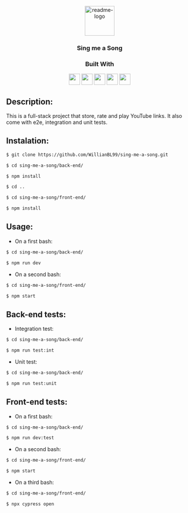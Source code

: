 <p align="center">
  <a href="https://github.com/$username-github/$nome-repositorio">
    <img src="https://notion-emojis.s3-us-west-2.amazonaws.com/prod/svg-twitter/1f399-fe0f.svg" alt="readme-logo" width="80" height="80"> <!-- src="image-link" -->
  </a>

  <h3 align="center">
    Sing me a Song
  </h3>
  <div align="center">
  <h3>Built With</h3>
  <img src="https://img.shields.io/badge/PostgreSQL-316192?style=for-the-badge&logo=postgresql&logoColor=white" height="30px"/>
  <img src="https://img.shields.io/badge/TypeScript-007ACC?style=for-the-badge&logo=typescript&logoColor=white" height="30px"/>
  <img src="https://img.shields.io/badge/Prisma-3982CE?style=for-the-badge&logo=Prisma&logoColor=white" height="30px"/>
  <img src="https://img.shields.io/badge/Node.js-43853D?style=for-the-badge&logo=node.js&logoColor=white" height="30px"/>  
  <img src="https://img.shields.io/badge/Express.js-404D59?style=for-the-badge&logo=express.js&logoColor=white" height="30px"/>
</div>
</p>

## Description:

This is a full-stack project that store, rate and play YouTube links. It also come with e2e, integration and unit tests.

<!-- ## Database deploy link

https://back-end-template-example.com/ -->

## Instalation:

```bash
$ git clone https://github.com/WillianBL99/sing-me-a-song.git

$ cd sing-me-a-song/back-end/

$ npm install

$ cd ..

$ cd sing-me-a-song/front-end/

$ npm install
```

## Usage:

- On a first bash:

```bash
$ cd sing-me-a-song/back-end/

$ npm run dev
```

- On a second bash:

```bash
$ cd sing-me-a-song/front-end/

$ npm start
```

## Back-end tests:

- Integration test:

```bash
$ cd sing-me-a-song/back-end/

$ npm run test:int
```

- Unit test:

```bash
$ cd sing-me-a-song/back-end/

$ npm run test:unit
```

## Front-end tests:

- On a first bash:

```bash
$ cd sing-me-a-song/back-end/

$ npm run dev:test
```

- On a second bash:

```bash
$ cd sing-me-a-song/front-end/

$ npm start
```

- On a third bash:

```bash
$ cd sing-me-a-song/front-end/

$ npx cypress open
```

